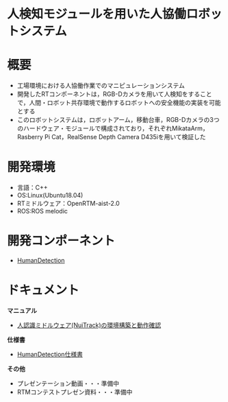 # 人検知モジュールを用いた人協働ロボットシステム  

# 概要
* 工場環境における人協働作業でのマニピュレーションシステム  
* 開発したRTコンポーネントは，RGB-Dカメラを用いて人検知をすることで，人間・ロボット共存環境で動作するロボットへの安全機能の実装を可能とする  
* このロボットシステムは，ロボットアーム，移動台車，RGB-Dカメラの3つのハードウェア・モジュールで構成されており，それぞれMikataArm，Rasberry Pi Cat，RealSense Depth Camera D435iを用いて検証した  

# 開発環境
* 言語：C++  
* OS:Linux(Ubuntu18.04)  
* RTミドルウェア：OpenRTM-aist-2.0  
* ROS:ROS melodic  

# 開発コンポーネント
* [HumanDetection](https://github.com/Hisanori-Suito/HumanDetection)

# ドキュメント
**マニュアル**
* [人認識ミドルウェア(NuiTrack)の環境構築と動作確認](http://www1.meijo-u.ac.jp/~kohara/cms/technicalreport/ros_nuitrack)

**仕様書**
* [HumanDetection仕様書]()

**その他**
* プレゼンテーション動画・・・準備中
* RTMコンテストプレゼン資料・・・準備中
